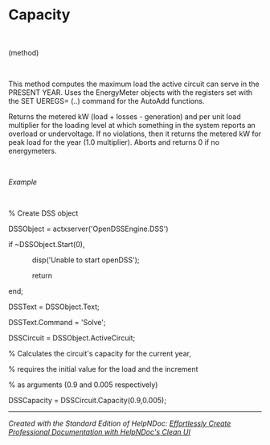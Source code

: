 # Capacity

&nbsp;

(method)

&nbsp;

This method computes the maximum load the active circuit can serve in the PRESENT YEAR. Uses the EnergyMeter objects with the registers set with the SET UEREGS= (..) command for the AutoAdd functions.&nbsp;

Returns the metered kW (load + losses - generation) and per unit load multiplier for the loading level at which something in the system reports an overload or undervoltage. If no violations, then it returns the metered kW for peak load for the year (1.0 multiplier). Aborts and returns 0 if no energymeters.

&nbsp;

*Example*

&nbsp;

% Create DSS object

DSSObject = actxserver('OpenDSSEngine.DSS')

if ~DSSObject.Start(0),

&nbsp; &nbsp; &nbsp; &nbsp; &nbsp; &nbsp; disp('Unable to start openDSS');

&nbsp; &nbsp; &nbsp; &nbsp; &nbsp; &nbsp; return

end;

DSSText = DSSObject.Text;

DSSText.Command = 'Solve';

DSSCircuit = DSSObject.ActiveCircuit;

% Calculates the circuit's capacity for the current year,

% requires the initial value for the load and the increment&nbsp;

% as arguments (0.9 and 0.005 respectively)

DSSCapacity = DSSCircuit.Capacity(0.9,0.005);

***
_Created with the Standard Edition of HelpNDoc: [Effortlessly Create Professional Documentation with HelpNDoc's Clean UI](<https://www.helpndoc.com/feature-tour/stunning-user-interface/>)_
